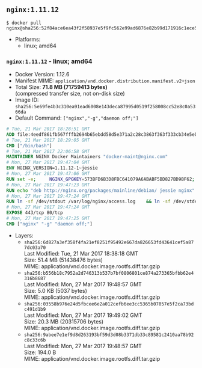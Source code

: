 ## `nginx:1.11.12`

```console
$ docker pull nginx@sha256:52f84ace6ea43f2f58937e5f9fc562e99ad6876e82b99d171916c1ece587c188
```

-	Platforms:
	-	linux; amd64

### `nginx:1.11.12` - linux; amd64

-	Docker Version: 1.12.6
-	Manifest MIME: `application/vnd.docker.distribution.manifest.v2+json`
-	Total Size: **71.8 MB (71759413 bytes)**  
	(compressed transfer size, not on-disk size)
-	Image ID: `sha256:5e69fe4b3c310ea91ead6008e143deca87995d0519f258008cc52e8c0a5366da`
-	Default Command: `["nginx","-g","daemon off;"]`

```dockerfile
# Tue, 21 Mar 2017 18:28:51 GMT
ADD file:4eedf861fb567fffb2694b65ebdd58d5e371a2c28c3863f363f333cb34e5eb7b in / 
# Tue, 21 Mar 2017 18:29:05 GMT
CMD ["/bin/bash"]
# Tue, 21 Mar 2017 22:06:58 GMT
MAINTAINER NGINX Docker Maintainers "docker-maint@nginx.com"
# Mon, 27 Mar 2017 19:47:04 GMT
ENV NGINX_VERSION=1.11.12-1~jessie
# Mon, 27 Mar 2017 19:47:06 GMT
RUN set -e; 	NGINX_GPGKEY=573BFD6B3D8FBC641079A6ABABF5BD827BD9BF62; 	found=''; 	for server in 		ha.pool.sks-keyservers.net 		hkp://keyserver.ubuntu.com:80 		hkp://p80.pool.sks-keyservers.net:80 		pgp.mit.edu 	; do 		echo "Fetching GPG key $NGINX_GPGKEY from $server"; 		apt-key adv --keyserver "$server" --keyserver-options timeout=10 --recv-keys "$NGINX_GPGKEY" && found=yes && break; 	done; 	test -z "$found" && echo >&2 "error: failed to fetch GPG key $NGINX_GPGKEY" && exit 1; 	exit 0
# Mon, 27 Mar 2017 19:47:23 GMT
RUN echo "deb http://nginx.org/packages/mainline/debian/ jessie nginx" >> /etc/apt/sources.list 	&& apt-get update 	&& apt-get install --no-install-recommends --no-install-suggests -y 						ca-certificates 						nginx=${NGINX_VERSION} 						nginx-module-xslt 						nginx-module-geoip 						nginx-module-image-filter 						nginx-module-perl 						nginx-module-njs 						gettext-base 	&& rm -rf /var/lib/apt/lists/*
# Mon, 27 Mar 2017 19:47:24 GMT
RUN ln -sf /dev/stdout /var/log/nginx/access.log 	&& ln -sf /dev/stderr /var/log/nginx/error.log
# Mon, 27 Mar 2017 19:47:24 GMT
EXPOSE 443/tcp 80/tcp
# Mon, 27 Mar 2017 19:47:25 GMT
CMD ["nginx" "-g" "daemon off;"]
```

-	Layers:
	-	`sha256:6d827a3ef358f4fa21ef8251f95492e667da826653fd43641cef5a877dc03a70`  
		Last Modified: Tue, 21 Mar 2017 18:38:18 GMT  
		Size: 51.4 MB (51438476 bytes)  
		MIME: application/vnd.docker.image.rootfs.diff.tar.gzip
	-	`sha256:b556b18c7952a2d746313b537b7bf0806801ce874a273365bfbb62e4316b8687`  
		Last Modified: Mon, 27 Mar 2017 19:48:57 GMT  
		Size: 5.0 KB (5037 bytes)  
		MIME: application/vnd.docker.image.rootfs.diff.tar.gzip
	-	`sha256:03558b976e24d5fbcee6e2a012cefb6ee3cc5365b07057e5f2ca73bdc491d1b9`  
		Last Modified: Mon, 27 Mar 2017 19:49:02 GMT  
		Size: 20.3 MB (20315706 bytes)  
		MIME: application/vnd.docker.image.rootfs.diff.tar.gzip
	-	`sha256:9abee7e1ef9d8d263193bf59d3d08b3371db33c89581c2410aa78b92c8c33c6b`  
		Last Modified: Mon, 27 Mar 2017 19:48:57 GMT  
		Size: 194.0 B  
		MIME: application/vnd.docker.image.rootfs.diff.tar.gzip
